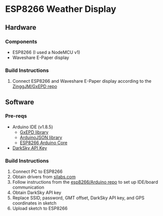 # ESP8266 Weather Display

## Hardware
### Components
* ESP8266 (I used a NodeMCU v1)
* Waveshare E-Paper display

### Build Instructions
1. Connect ESP8266 and Waveshare E-Paper display according to the [ZinggJM/GxEPD repo](https://github.com/ZinggJM/GxEPD)

## Software
### Pre-reqs
* Arduino IDE (v1.8.5)
	* [GxEPD library](https://github.com/ZinggJM/GxEPD)
	* [ArduinoJSON library](https://github.com/bblanchon/ArduinoJson)
	* [ESP8266 Arduino Core](https://github.com/esp8266/Arduino)
* [DarkSky API Key](https://darksky.net/dev/docs)

### Build Instructions
1. Connect PC to ESP8266
2. Obtain drivers from [silabs.com](https://www.silabs.com/products/development-tools/software/usb-to-uart-bridge-vcp-drivers)
3. Follow instructions from the [esp8266/Arduino repo](https://github.com/esp8266/Arduino) to set up IDE/board communication
4. Obtain DarkSky API key
5. Replace SSID, password, GMT offset, DarkSky API key, and GPS coordinates in sketch
6. Upload sketch to ESP8266
